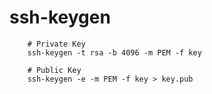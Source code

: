 # ssh-keygen
        
        # Private Key
        ssh-keygen -t rsa -b 4096 -m PEM -f key 
        
        # Public Key
        ssh-keygen -e -m PEM -f key > key.pub
